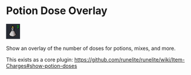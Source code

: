 # Potion Dose Overlay

![Potion Icon](icon.png)

Show an overlay of the number of doses for potions, mixes, and more.

This exists as a core plugin: https://github.com/runelite/runelite/wiki/Item-Charges#show-potion-doses

